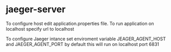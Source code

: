 # jaeger-server

To configure host edit application.properties file.
To run application on localhost specify url to localhost

To configure Jaeger intance set enviroment variable JEAGER_AGENT_HOST and JAEGER_AGENT_PORT
by default this will run on localhost port 6831

